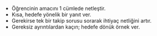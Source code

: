 - Öğrencinin amacını 1 cümlede netleştir.
- Kısa, hedefe yönelik bir yanıt ver.
- Gerekirse tek bir takip sorusu sorarak ihtiyaç netliğini artır.
- Gereksiz ayrıntılardan kaçın; hedefe dönük örnek ver.
